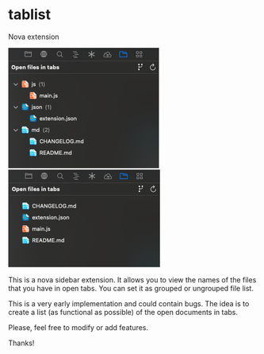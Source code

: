# tablist
Nova extension

![alt text](https://github.com/gejobj/tablist/raw/main/preview-grouped.png)
![alt text](https://github.com/gejobj/tablist/raw/main/preview-simple.png)

This is a nova sidebar extension. It allows you to view the names of the files that you have in open tabs. You can set it as grouped or ungrouped file list.

This is a very early implementation and could contain bugs. The idea is to create a list (as functional as possible) of the open documents in tabs.

Please, feel free to modify or add features.

Thanks!
